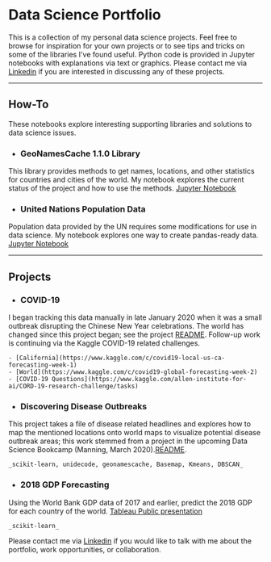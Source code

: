 # Data Science Portfolio

This is a collection of my personal data science projects. Feel free to browse for inspiration for your own projects or to see tips and tricks on some of the libraries I've found useful. Python code is provided in Jupyter notebooks with explanations via text or graphics.
Please contact me via [Linkedin](https://www.linkedin.com/in/jshaffer94247) if you are interested in discussing any of these projects.

---

## How-To

These notebooks explore interesting supporting libraries and solutions to data science issues.

 - ### GeoNamesCache 1.1.0 Library

 This library provides methods to get names, locations, and other statistics for countries and cities of the world. My notebook explores the current status of the project and how to use the methods. [Jupyter Notebook](how-to/explore_geonamescache.ipynb)


 - ### United Nations Population Data

 Population data provided by the UN requires some modifications for use in data science. My notebook explores one way to create pandas-ready data. [Jupyter Notebook](how-to/explore_UN_population_data.ipynb)

---

## Projects

 - ### COVID-19 
I began tracking this data manually in late January 2020 when it was a small outbreak disrupting the Chinese New Year celebrations. The world has changed since this project began; see the project [README](projects/covid-19/README.md). Follow-up work is continuing via the Kaggle COVID-19 related challenges. 
	
	- [California](https://www.kaggle.com/c/covid19-local-us-ca-forecasting-week-1)
	- [World](https://www.kaggle.com/c/covid19-global-forecasting-week-2) 
	- [COVID-19 Questions](https://www.kaggle.com/allen-institute-for-ai/CORD-19-research-challenge/tasks)

 - ### Discovering Disease Outbreaks
This project takes a file of disease related headlines and explores how to map the mentioned locations onto world maps to visualize potential disease outbreak areas; this work stemmed from a project in the upcoming Data Science Bookcamp (Manning, March 2020).[README](projects/discovering-disease-outbreaks/README.md).

	_scikit-learn, unidecode, geonamescache, Basemap, Kmeans, DBSCAN_

 - ### 2018 GDP Forecasting
Using the World Bank GDP data of 2017 and earlier, predict the 2018 GDP for each country of the world.
[Tableau Public presentation](https://public.tableau.com/profile/js942#!/vizhome/EconomicOutlook-2018GDPPredictions/MainBoard)

	_scikit-learn_
 
Please contact me via [Linkedin](https://www.linkedin.com/in/jshaffer94247) if you would like to talk with me about the portfolio, work opportunities, or collaboration.